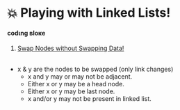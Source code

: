 # :boom: Playing with Linked Lists!
#### **__codιng вloĸe__**<br>
1. [Swap Nodes without Swapping Data!](https://github.com/rjrockzz/Data-Structures-Master/blob/master/Linked%20Lists%20Extras%20and%20Facts/SwapperwithoutData.c)<br><br>
 - x & y are the nodes to be swapped (only link changes)
    - x and y may or may not be adjacent.
    - Either x or y may be a head node.
    - Either x or y may be last node.
    - x and/or y may not be present in linked list.
